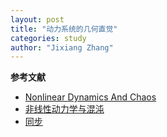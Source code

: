 ```yaml
---
layout: post
title: "动力系统的几何直觉"
categories: study
author: "Jixiang Zhang"
---
```


**参考文献**

- [Nonlinear Dynamics And Chaos](https://book.douban.com/subject/24545678/)
- [非线性动力学与混沌](https://book.douban.com/subject/27049323/)
- [同步](https://book.douban.com/subject/30192338/)